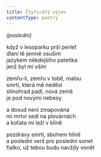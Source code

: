 ```yaml
---
title: Čtyřicátý výjev
contentType: poetry
---
```


<section>

_(poslední)_

když v lesoparku prší perleť  
dlaní tě jemně osuším  
jazykem někdejšího patetika  
jenž byl mi vším

</section>

<section>

zemřu-li, zemřu v tobě, malou  
smrtí, která mě neděsí  
stínohrad padl, nová země  
je pod novými nebesy

</section>

<section>

a dosud není zmapována  
mí mrtví sedí na plovárnách  
a koťata mi leží v klíně

</section>

<section>

pozdravy smrti, sbohem hlíně  
a poslední verš pro poslední sonet  
fialko, už tebou budu navždy vonět

</section>
